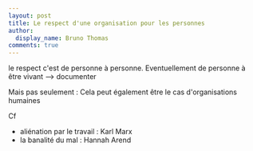 ```yaml
---
layout: post
title: Le respect d'une organisation pour les personnes
author:
  display_name: Bruno Thomas
comments: true
---
```

le respect c'est de personne à personne. Eventuellement de personne à être vivant --> documenter

Mais pas seulement : Cela peut également être le cas d'organisations humaines

Cf

- aliénation par le travail : Karl Marx
- la banalité du mal : Hannah Arend
